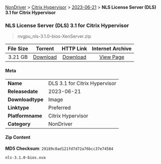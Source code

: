 
[NonDriver](/README.md)  >  [Citrix Hypervisor](/index/NonDriver/Citrix_Hypervisor.md)  >  [2023-06-21](/index/NonDriver/Citrix_Hypervisor/2023-06-21.md)  >  **NLS License Server (DLS) 3.1 for Citrix Hypervisor**


###    NLS License Server (DLS) 3.1 for Citrix Hypervisor

> nvgpu_nls-3.1.0-bios-XenServer.zip   


| **File Size** | **Torrent**  | **HTTP Link** | **Internet Archive** |
|:-------------:|:------------:|:-------------:|:--------------------:|
| 3.21 GB |  [Download](https://archive.org/download/nvgpu_nls-3.1.0-bios-XenServer.zip/nvgpu_nls-3.1.0-bios-XenServer.zip_archive.torrent)       | [Download](https://archive.org/compress/nvgpu_nls-3.1.0-bios-XenServer.zip) | [View Page](https://archive.org/details/nvgpu_nls-3.1.0-bios-XenServer.zip)       |

#### Meta

<table>
<tr><td><strong>Name</strong></td><td>DLS 3.1 for Citrix Hypervisor</td></tr>
<tr><td><strong>Releasedate</strong></td><td>2023-06-21</td></tr>
<tr><td><strong>Downloadtype</strong></td><td>Image</td></tr>
<tr><td><strong>Linktype</strong></td><td>Preferred</td></tr>
<tr><td><strong>Platformname</strong></td><td>Citrix Hypervisor</td></tr>
<tr><td><strong>Category</strong></td><td>NonDriver</td></tr>
</table>

#### Zip Content

**MD5 Checksum**: `29189c0ad121fd7d72a76bcc37e74584`

```text
nls-3.1.0-bios.xva
```
